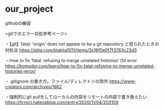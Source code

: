 # our_project
githubの練習


<gitでのエラー対処参考ページ>

・【git】fatal: 'origin' does not appear to be a git repository と怒られたときの対処法
 https://qiita.com/ktakita1011/items/3c16f0e0f7f3763c23d3

・How to fix ‘fatal: refusing to merge unrelated histories’ Git error
https://komodor.com/learn/how-to-fix-fatal-refusing-to-merge-unrelated-histories-error/

・.gitignore の書き方。ファイル/ディレクトリの除外
https://www-creators.com/archives/1662

・強制的にgit pullをしてローカルの内容をリモートの内容で書き換えたい
https://hrroct.hatenablog.com/entry/2020/11/04/203109
